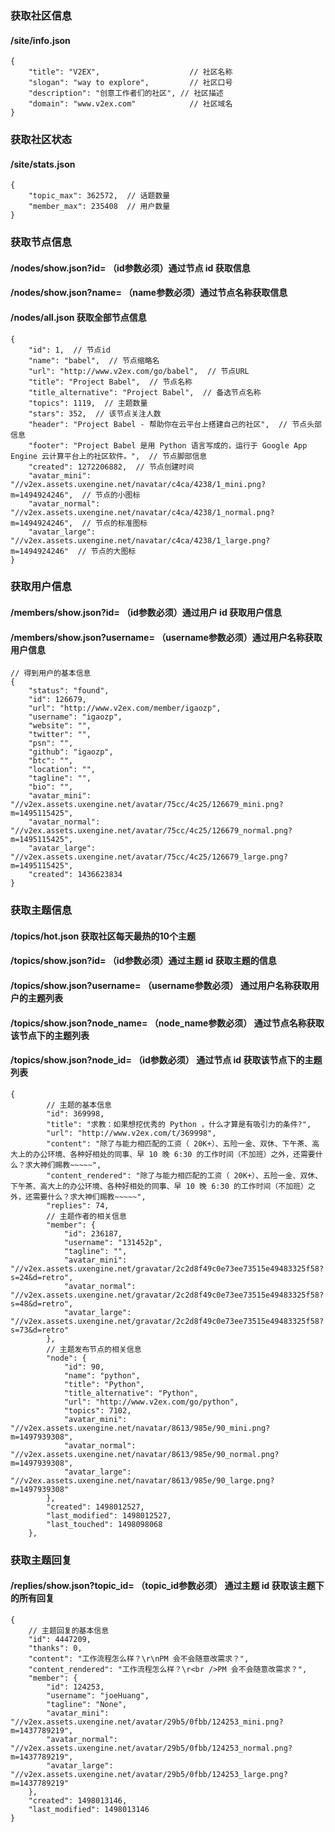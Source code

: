 ### 获取社区信息
#### /site/info.json
```
{
    "title": "V2EX",                    // 社区名称
    "slogan": "way to explore",         // 社区口号
    "description": "创意工作者们的社区", // 社区描述
    "domain": "www.v2ex.com"            // 社区域名
}
```

### 获取社区状态
#### /site/stats.json
```
{
    "topic_max": 362572,  // 话题数量
    "member_max": 235408  // 用户数量
}
```
### 获取节点信息
#### /nodes/show.json?id= （id参数必须）通过节点 id 获取信息
#### /nodes/show.json?name= （name参数必须）通过节点名称获取信息
#### /nodes/all.json 获取全部节点信息
```
{
    "id": 1,  // 节点id
    "name": "babel",  // 节点缩略名
    "url": "http://www.v2ex.com/go/babel",  // 节点URL
    "title": "Project Babel",  // 节点名称
    "title_alternative": "Project Babel",  // 备选节点名称
    "topics": 1119,  // 主题数量
    "stars": 352,  // 该节点关注人数
    "header": "Project Babel - 帮助你在云平台上搭建自己的社区",  // 节点头部信息
    "footer": "Project Babel 是用 Python 语言写成的，运行于 Google App Engine 云计算平台上的社区软件。",  // 节点脚部信息
    "created": 1272206882,  // 节点创建时间
    "avatar_mini": "//v2ex.assets.uxengine.net/navatar/c4ca/4238/1_mini.png?m=1494924246",  // 节点的小图标
    "avatar_normal": "//v2ex.assets.uxengine.net/navatar/c4ca/4238/1_normal.png?m=1494924246",  // 节点的标准图标
    "avatar_large": "//v2ex.assets.uxengine.net/navatar/c4ca/4238/1_large.png?m=1494924246"  // 节点的大图标
}
```

### 获取用户信息
#### /members/show.json?id= （id参数必须）通过用户 id 获取用户信息
#### /members/show.json?username= （username参数必须）通过用户名称获取用户信息
```
// 得到用户的基本信息
{
    "status": "found",
    "id": 126679,
    "url": "http://www.v2ex.com/member/igaozp",
    "username": "igaozp",
    "website": "",
    "twitter": "",
    "psn": "",
    "github": "igaozp",
    "btc": "",
    "location": "",
    "tagline": "",
    "bio": "",
    "avatar_mini": "//v2ex.assets.uxengine.net/avatar/75cc/4c25/126679_mini.png?m=1495115425",
    "avatar_normal": "//v2ex.assets.uxengine.net/avatar/75cc/4c25/126679_normal.png?m=1495115425",
    "avatar_large": "//v2ex.assets.uxengine.net/avatar/75cc/4c25/126679_large.png?m=1495115425",
    "created": 1436623834
}
```

### 获取主题信息
#### /topics/hot.json 获取社区每天最热的10个主题
#### /topics/show.json?id= （id参数必须）通过主题 id 获取主题的信息
#### /topics/show.json?username= （username参数必须） 通过用户名称获取用户的主题列表
#### /topics/show.json?node_name= （node_name参数必须） 通过节点名称获取该节点下的主题列表
#### /topics/show.json?node_id= （id参数必须） 通过节点 id 获取该节点下的主题列表
```
{
        // 主题的基本信息
        "id": 369998,
        "title": "求教：如果想挖优秀的 Python ，什么才算是有吸引力的条件?",
        "url": "http://www.v2ex.com/t/369998",
        "content": "除了与能力相匹配的工资（ 20K+）、五险一金、双休、下午茶、高大上的办公环境、各种好相处的同事、早 10 晚 6:30 的工作时间（不加班）之外，还需要什么？求大神们赐教~~~~~",
        "content_rendered": "除了与能力相匹配的工资（ 20K+）、五险一金、双休、下午茶、高大上的办公环境、各种好相处的同事、早 10 晚 6:30 的工作时间（不加班）之外，还需要什么？求大神们赐教~~~~~",
        "replies": 74,
        // 主题作者的相关信息
        "member": {
            "id": 236187,
            "username": "131452p",
            "tagline": "",
            "avatar_mini": "//v2ex.assets.uxengine.net/gravatar/2c2d8f49c0e73ee73515e49483325f58?s=24&d=retro",
            "avatar_normal": "//v2ex.assets.uxengine.net/gravatar/2c2d8f49c0e73ee73515e49483325f58?s=48&d=retro",
            "avatar_large": "//v2ex.assets.uxengine.net/gravatar/2c2d8f49c0e73ee73515e49483325f58?s=73&d=retro"
        },
        // 主题发布节点的相关信息
        "node": {
            "id": 90,
            "name": "python",
            "title": "Python",
            "title_alternative": "Python",
            "url": "http://www.v2ex.com/go/python",
            "topics": 7102,
            "avatar_mini": "//v2ex.assets.uxengine.net/navatar/8613/985e/90_mini.png?m=1497939308",
            "avatar_normal": "//v2ex.assets.uxengine.net/navatar/8613/985e/90_normal.png?m=1497939308",
            "avatar_large": "//v2ex.assets.uxengine.net/navatar/8613/985e/90_large.png?m=1497939308"
        },
        "created": 1498012527,
        "last_modified": 1498012527,
        "last_touched": 1498098068
    },
```

### 获取主题回复
#### /replies/show.json?topic_id= （topic_id参数必须） 通过主题 id 获取该主题下的所有回复
```
{
    // 主题回复的基本信息
    "id": 4447209,
    "thanks": 0,
    "content": "工作流程怎么样？\r\nPM 会不会随意改需求？",
    "content_rendered": "工作流程怎么样？\r<br />PM 会不会随意改需求？",
    "member": {
        "id": 124253,
        "username": "joeHuang",
        "tagline": "None",
        "avatar_mini": "//v2ex.assets.uxengine.net/avatar/29b5/0fbb/124253_mini.png?m=1437789219",
        "avatar_normal": "//v2ex.assets.uxengine.net/avatar/29b5/0fbb/124253_normal.png?m=1437789219",
        "avatar_large": "//v2ex.assets.uxengine.net/avatar/29b5/0fbb/124253_large.png?m=1437789219"
    },
    "created": 1498013146,
    "last_modified": 1498013146
}
```

